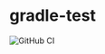 # gradle-test

![GitHub CI](https://github.com/rosshoss4/gradle-test/actions/workflows/gradle.yml/badge.svg)
